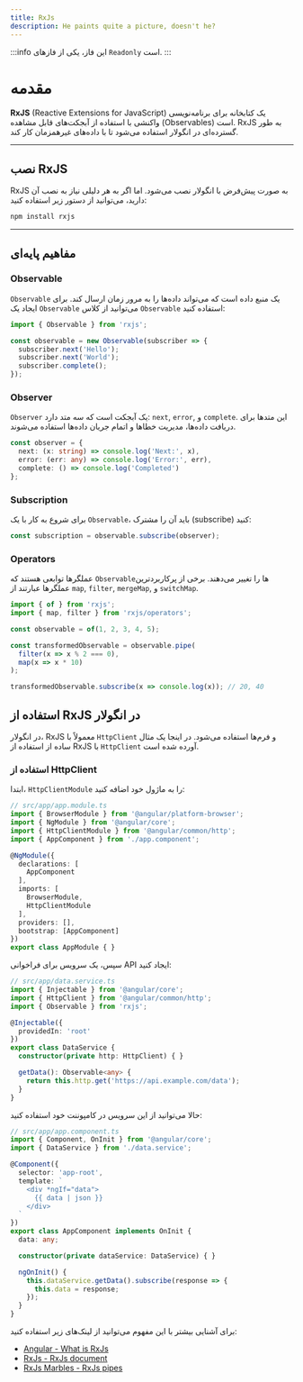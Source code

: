 ```yaml
---
title: RxJs
description: He paints quite a picture, doesn't he?
---
```


:::info این فاز، یکی از فازهای `Readonly` است.
:::


# مقدمه

**RxJS** (Reactive Extensions for JavaScript) یک کتابخانه برای برنامه‌نویسی واکنشی با استفاده از آبجکت‌های قابل مشاهده (Observables) است. RxJS به طور گسترده‌ای در انگولار استفاده می‌شود تا با داده‌های غیرهمزمان کار کند.

---

## نصب RxJS

RxJS به صورت پیش‌فرض با انگولار نصب می‌شود. اما اگر به هر دلیلی نیاز به نصب آن دارید، می‌توانید از دستور زیر استفاده کنید:

```bash
npm install rxjs
```
---

## مفاهیم پایه‌ای

### Observable

`Observable` یک منبع داده است که می‌تواند داده‌ها را به مرور زمان ارسال کند. برای ایجاد یک `Observable` می‌توانید از کلاس `Observable` استفاده کنید:

```typescript
import { Observable } from 'rxjs';

const observable = new Observable(subscriber => {
  subscriber.next('Hello');
  subscriber.next('World');
  subscriber.complete();
});
```

### Observer

`Observer` یک آبجکت است که سه متد دارد: `next`, `error`, و `complete`. این متدها برای دریافت داده‌ها، مدیریت خطاها و اتمام جریان داده‌ها استفاده می‌شوند.

```typescript
const observer = {
  next: (x: string) => console.log('Next:', x),
  error: (err: any) => console.log('Error:', err),
  complete: () => console.log('Completed')
};
```

### Subscription

برای شروع به کار با یک `Observable`، باید آن را مشترک (subscribe) کنید:

```typescript
const subscription = observable.subscribe(observer);
```

### Operators

عملگرها توابعی هستند که `Observable`ها را تغییر می‌دهند. برخی از پرکاربردترین عملگرها عبارتند از `map`, `filter`, `mergeMap`, و `switchMap`.

```typescript
import { of } from 'rxjs';
import { map, filter } from 'rxjs/operators';

const observable = of(1, 2, 3, 4, 5);

const transformedObservable = observable.pipe(
  filter(x => x % 2 === 0),
  map(x => x * 10)
);

transformedObservable.subscribe(x => console.log(x)); // 20, 40
```

## استفاده از RxJS در انگولار

در انگولار، RxJS معمولاً با `HttpClient` و فرم‌ها استفاده می‌شود. در اینجا یک مثال ساده از استفاده از RxJS با `HttpClient` آورده شده است.

### استفاده از HttpClient

ابتدا، `HttpClientModule` را به ماژول خود اضافه کنید:

```typescript
// src/app/app.module.ts
import { BrowserModule } from '@angular/platform-browser';
import { NgModule } from '@angular/core';
import { HttpClientModule } from '@angular/common/http';
import { AppComponent } from './app.component';

@NgModule({
  declarations: [
    AppComponent
  ],
  imports: [
    BrowserModule,
    HttpClientModule
  ],
  providers: [],
  bootstrap: [AppComponent]
})
export class AppModule { }
```

سپس، یک سرویس برای فراخوانی API ایجاد کنید:

```typescript
// src/app/data.service.ts
import { Injectable } from '@angular/core';
import { HttpClient } from '@angular/common/http';
import { Observable } from 'rxjs';

@Injectable({
  providedIn: 'root'
})
export class DataService {
  constructor(private http: HttpClient) { }

  getData(): Observable<any> {
    return this.http.get('https://api.example.com/data');
  }
}
```

حالا می‌توانید از این سرویس در کامپوننت خود استفاده کنید:

```typescript
// src/app/app.component.ts
import { Component, OnInit } from '@angular/core';
import { DataService } from './data.service';

@Component({
  selector: 'app-root',
  template: `
    <div *ngIf="data">
      {{ data | json }}
    </div>
  `
})
export class AppComponent implements OnInit {
  data: any;

  constructor(private dataService: DataService) { }

  ngOnInit() {
    this.dataService.getData().subscribe(response => {
      this.data = response;
    });
  }
}
```

برای آشنایی بیشتر با این مفهوم می‌توانید از لینک‌های زیر استفاده کنید:

-   [Angular - What is RxJs](https://v17.angular.io/guide/rx-library)
-   [RxJs - RxJs document](https://v17.angular.io/guide/rx-library)
-   [RxJs Marbles - RxJs pipes](https://rxmarbles.com/#filter)
